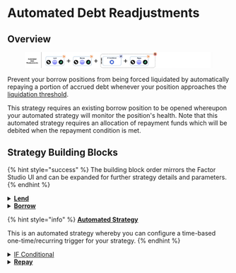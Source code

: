 # Automated Debt Readjustments

## Overview

<figure><img src="../../../.gitbook/assets/image (13).png" alt=""><figcaption></figcaption></figure>

Prevent your borrow positions from being forced liquidated by automatically repaying a portion of accrued debt whenever your position approaches the [liquidation threshold](../../glossary.md#liquidation-price).

This strategy requires an existing borrow position to be opened whereupon your automated strategy will monitor the position's health. Note that this automated strategy requires an allocation of repayment funds which will be debited when the repayment condition is met.

## Strategy Building Blocks

{% hint style="success" %}
The building block order mirrors the Factor Studio UI and can be expanded for further strategy details and parameters.
{% endhint %}

<details>

<summary><a href="../../../factor-building-blocks/lend.md"><strong>Lend</strong></a></summary>

* Lend tokens to the target lending market.
* The tokens which you can borrow will be determined by the underlying lending market.

</details>

<details>

<summary><a href="../../../factor-building-blocks/borrow.md"><strong>Borrow</strong></a></summary>

* Select the token to borrow.
* Input a borrow amount which includes a buffer for any price fluctuations.

</details>

{% hint style="info" %}
[**Automated Strategy**](../../../factor-studio/factor-studio/automated-strategies.md)

This is an automated strategy whereby you can configure a time-based one-time/recurring trigger for your strategy.&#x20;
{% endhint %}

<details>

<summary><a href="../../../factor-studio/factor-studio/conditional-strategies.md">IF Conditional</a></summary>

* This condition will be checked each time this strategy is executed by the automation feature.
* Specify your target price where your position becomes at risk of being undercollateralized (i.e. collateral value < debt value). Remember to leave a buffer in cases of extreme volatility.

</details>

<details>

<summary><a href="../../../factor-building-blocks/borrow.md"><strong>Repay</strong></a></summary>

* Repay a portion of your debt position. This requires the automated strategy to be pre-funded.
* If needed, you can add a [Swap Building Block](../../../factor-building-blocks/swap/) before this block if your debt and allocated tokens differ.

</details>
